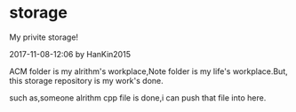 # storage
My privite storage!

2017-11-08-12:06 by HanKin2015

ACM folder is my alrithm's workplace,Note folder is my life's workplace.But, this storage repository is my work's done.

such as,someone alrithm cpp file is done,i can push that file into here.


















